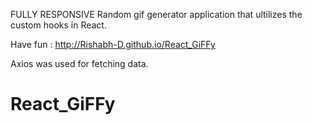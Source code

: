 FULLY RESPONSIVE Random gif generator application that ultilizes the custom hooks in React.

Have fun :
http://Rishabh-D.github.io/React_GiFFy

Axios was used for fetching data.

# React_GiFFy
